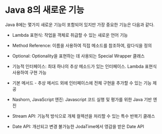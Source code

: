 # Java 8의 새로운 기능

Java 8에는 몇가지 새로운 기능이 포함되어 있지만 가장 중요한 기능은 다음과 같다.

- Lambda 표현식: 작업을 객체로 취급할 수 있는 새로운 언어 기능

- Method Reference: 이름을 사용하여 직접 메소드를 참조하여, 람다식을 정의

- Optional: Optionality을 표현하는 데 사용되는 Special Wrapper 클래스

- 기능적 인터페이스: 최대 하나의 추상 메소드가 있는 인터페이스. Lambda 표현식 사용하여 구현 가능

- 기본 메서드 - 추상 메서드 외에 인터페이스에 전체 구현을 추가할 수 있는 기능 제공

- Nashorn, JavaScript 엔진: Javascript 코드 실행 및 평가를 위한 Java 기반 엔진

- Stream API: 기능적 방식으로 개체 컬렉션을 처리할 수 있는 특수 반복기 클래스

- Date API: 개선되고 변경 불가능한 JodaTime에서 영감을 받은 Date API

   

